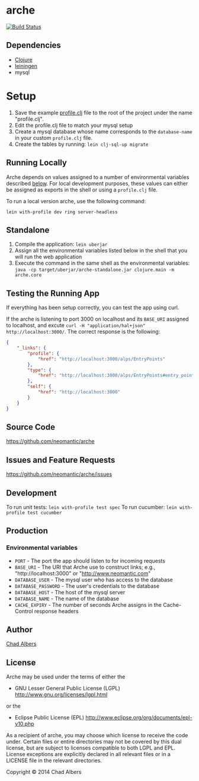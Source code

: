 # arche

[![Build Status](https://travis-ci.org/neomantic/arche.svg?branch=feature%2Ftravis)](https://travis-ci.org/neomantic/arche)

## Dependencies
* [Clojure](http://clojure.org/)
* [leiningen](http://leiningen.org/)
* mysql

# Setup

1. Save the example [profile.clj](example-profile.clj) file to the root
of the project under the name "profile.clj".
2. Edit the profile.clj file to match your mysql setup
3. Create a mysql database whose name corresponds to the `database-name`
in your custom `profile.clj` file.
4. Create the tables by running: `lein clj-sql-up migrate`

## Running Locally
Arche depends on values assigned to a number of environmental
variables described [below](#environmental-variables). For local
development purposes, these values can either be assigned as exports
in the shell or using a `profile.clj` file.

To run a local version arche, use the following command:

`lein with-profile dev ring server-headless`

## Standalone

1. Compile the application: `lein uberjar`
2. Assign all the environmental variables listed below in the shell
that you will run the web application
3. Execute the command in the same shell as the environmental
variables: `java -cp target/uberjar/arche-standalone.jar clojure.main
-m arche.core`

## Testing the Running App

If everything has been setup correctly, you can test the app using
curl.

If the arche is listening to port 3000 on localhost and its `BASE_URI`
assigned to localhost, and excute `curl -H "application/hal+json"
http://localhost:3000/`. The correct response is the following:

``` json
{
    "_links": {
        "profile": {
            "href": "http://localhost:3000/alps/EntryPoints"
        },
        "type": {
            "href": "http://localhost:3000/alps/EntryPoints#entry_points"
        },
        "self": {
            "href": "http://localhost:3000"
        }
    }
}
```

## Source Code

https://github.com/neomantic/arche

## Issues and Feature Requests

https://github.com/neomantic/arche/issues

## Development
To run unit tests: `lein with-profile test spec`
To run cucumber: `lein with-profile test cucumber`

## Production
### Environmental variables

* `PORT` - The port the app should listen to for incoming requests
* `BASE_URI` - The URI that Arche use to construct links; e.g.,
   "http://localhost:3000" or "http://www.neomantic.com"
* `DATABASE_USER` - The mysql user who has access to the database
* `DATABASE_PASSWORD` - The user's credentials to the database
* `DATABASE_HOST` - The host of the mysql server
* `DATABASE_NAME` - The name of the database
* `CACHE_EXPIRY` - The number of seconds Arche assigns in the
  Cache-Control response headers

## Author

[Chad Albers](mailto:calbers@neomantic.com)

## License

Arche may be used under the terms of either the

  * GNU Lesser General Public License (LGPL)
    http://www.gnu.org/licenses/lgpl.html

or the

  * Eclipse Public License (EPL)
    http://www.eclipse.org/org/documents/epl-v10.php

As a recipient of arche, you may choose which license to receive the code
under. Certain files or entire directories may not be covered by this
dual license, but are subject to licenses compatible to both LGPL and EPL.
License exceptions are explicitly declared in all relevant files or in a
LICENSE file in the relevant directories.

Copyright © 2014 Chad Albers
